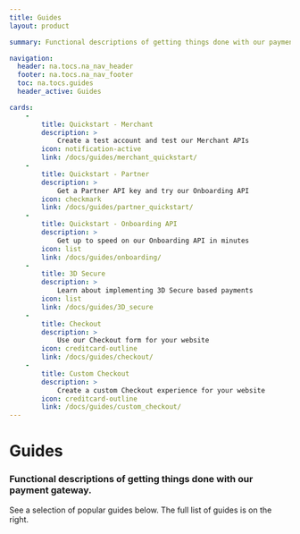 ```yaml
---
title: Guides
layout: product

summary: Functional descriptions of getting things done with our payment gateway.

navigation:
  header: na.tocs.na_nav_header
  footer: na.tocs.na_nav_footer
  toc: na.tocs.guides
  header_active: Guides

cards:
    -                
        title: Quickstart - Merchant
        description: >
            Create a test account and test our Merchant APIs
        icon: notification-active
        link: /docs/guides/merchant_quickstart/
    -
        title: Quickstart - Partner
        description: >
            Get a Partner API key and try our Onboarding API
        icon: checkmark
        link: /docs/guides/partner_quickstart/
    -
        title: Quickstart - Onboarding API
        description: >
            Get up to speed on our Onboarding API in minutes
        icon: list
        link: /docs/guides/onboarding/
    -
        title: 3D Secure
        description: >
            Learn about implementing 3D Secure based payments
        icon: list
        link: /docs/guides/3D_secure
    -
        title: Checkout
        description: >
            Use our Checkout form for your website
        icon: creditcard-outline
        link: /docs/guides/checkout/
    -
        title: Custom Checkout
        description: >
            Create a custom Checkout experience for your website
        icon: creditcard-outline
        link: /docs/guides/custom_checkout/
---
```


# Guides

### Functional descriptions of getting things done with our payment gateway.

See a selection of popular guides below. The full list of guides is on the right. 